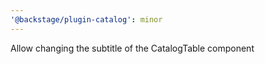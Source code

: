 ```yaml
---
'@backstage/plugin-catalog': minor
---
```


Allow changing the subtitle of the CatalogTable component
